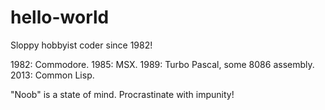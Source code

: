 # hello-world

Sloppy hobbyist coder since 1982!

1982: Commodore.
1985: MSX.
1989: Turbo Pascal, some 8086 assembly.
2013: Common Lisp.

"Noob" is a state of mind. Procrastinate with impunity!
